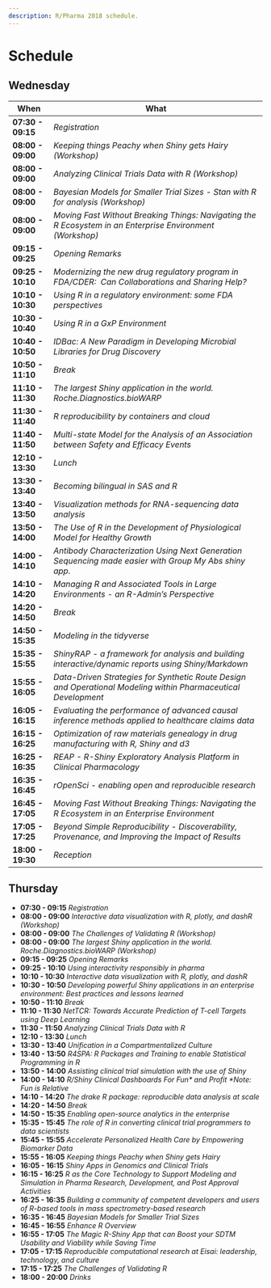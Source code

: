```yaml
---
description: R/Pharma 2018 schedule.
---
```


# Schedule

## Wednesday

| When | What | 
|----|----| 
| **07:30 - 09:15** | _Registration_ |
| **08:00 - 09:00** | _Keeping things Peachy when Shiny gets Hairy (Workshop)_ |
| **08:00 - 09:00** | _Analyzing Clinical Trials Data with R (Workshop)_ |
| **08:00 - 09:00** | _Bayesian Models for Smaller Trial Sizes - Stan with R for analysis (Workshop)_ |
| **08:00 - 09:00** | _Moving Fast Without Breaking Things: Navigating the R Ecosystem in an Enterprise Environment (Workshop)_ |
| **09:15 - 09:25** | _Opening Remarks_ |
| **09:25 - 10:10** | _Modernizing the new drug regulatory program in FDA/CDER:  Can Collaborations and Sharing Help?_ |
| **10:10 - 10:30** | _Using R in a regulatory environment: some FDA perspectives_ |
| **10:30 - 10:40** | _Using R in a GxP Environment_ |
| **10:40 - 10:50** | _IDBac: A New Paradigm in Developing Microbial Libraries for Drug Discovery_ |
| **10:50 - 11:10** | _Break_ |
| **11:10 - 11:30** | _The largest Shiny application in the world. Roche.Diagnostics.bioWARP_ |
| **11:30 - 11:40** | _R reproducibility by containers and cloud_ |
| **11:40 - 11:50** | _Multi-state Model for the Analysis of an Association between Safety and Efficacy Events_ |
| **12:10 - 13:30** | _Lunch_ |
| **13:30 - 13:40** | _Becoming bilingual in SAS and R_ |
| **13:40 - 13:50** | _Visualization methods for RNA-sequencing data analysis_ |
| **13:50 - 14:00** | _The Use of R in the Development of Physiological Model for Healthy Growth_ |
| **14:00 - 14:10** | _Antibody Characterization Using Next Generation Sequencing made easier with Group My Abs shiny app._ |
| **14:10 - 14:20** | _Managing R and Associated Tools in Large Environments - an R-Admin’s Perspective_ |
| **14:20 - 14:50** | _Break_ |
| **14:50 - 15:35** | _Modeling in the tidyverse_ |
| **15:35 - 15:55** | _ShinyRAP - a framework for analysis and building interactive/dynamic reports using Shiny/Markdown_ |
| **15:55 - 16:05** | _Data-Driven Strategies for Synthetic Route Design and Operational Modeling within Pharmaceutical Development_ |
| **16:05 - 16:15** | _Evaluating the performance of advanced causal inference methods applied to healthcare claims data_ |
| **16:15 - 16:25** | _Optimization of raw materials genealogy in drug manufacturing with R, Shiny and d3_ |
| **16:25 - 16:35** | _REAP - R-Shiny Exploratory Analysis Platform in Clinical Pharmacology_ |
| **16:35 - 16:45** | _rOpenSci - enabling open and reproducible research_ |
| **16:45 - 17:05** | _Moving Fast Without Breaking Things: Navigating the R Ecosystem in an Enterprise Environment_ |
| **17:05 - 17:25** | _Beyond Simple Reproducibility - Discoverability, Provenance, and Improving the Impact of Results_ |
| **18:00 - 19:30** | _Reception_ |


## Thursday

* **07:30 - 09:15** _Registration_ 
* **08:00 - 09:00** _Interactive data visualization with R, plotly, and dashR (Workshop)_ 
* **08:00 - 09:00** _The Challenges of Validating R (Workshop)_ 
* **08:00 - 09:00** _The largest Shiny application in the world. Roche.Diagnostics.bioWARP (Workshop)_ 
* **09:15 - 09:25** _Opening Remarks_ 
* **09:25 - 10:10** _Using interactivity responsibly in pharma_ 
* **10:10 - 10:30** _Interactive data visualization with R, plotly, and dashR_ 
* **10:30 - 10:50** _Developing powerful Shiny applications in an enterprise environment: Best practices and lessons learned_ 
* **10:50 - 11:10** _Break_ 
* **11:10 - 11:30** _NetTCR: Towards Accurate Prediction of T-cell Targets using Deep Learning_ 
* **11:30 - 11:50** _Analyzing Clinical Trials Data with R_ 
* **12:10 - 13:30** _Lunch_ 
* **13:30 - 13:40** _Unification in a Compartmentalized Culture_ 
* **13:40 - 13:50** _R4SPA: R Packages and Training to enable Statistical Programming in R_ 
* **13:50 - 14:00** _Assisting clinical trial simulation with the use of Shiny_ 
* **14:00 - 14:10** _R/Shiny Clinical Dashboards For Fun* and Profit *Note: Fun is Relative_ 
* **14:10 - 14:20** _The drake R package: reproducible data analysis at scale_ 
* **14:20 - 14:50** _Break_ 
* **14:50 - 15:35** _Enabling open-source analytics in the enterprise_ 
* **15:35 - 15:45** _The role of R in converting clinical trial programmers to data scientists_ 
* **15:45 - 15:55** _Accelerate Personalized Health Care by Empowering Biomarker Data_ 
* **15:55 - 16:05** _Keeping things Peachy when Shiny gets Hairy_ 
* **16:05 - 16:15** _Shiny Apps in Genomics and Clinical Trials_ 
* **16:15 - 16:25** _R as the Core Technology to Support Modeling and Simulation in Pharma Research, Development, and Post Approval Activities_ 
* **16:25 - 16:35** _Building a community of competent developers and users of R-based tools in mass spectrometry-based research_ 
* **16:35 - 16:45** _Bayesian Models for Smaller Trial Sizes_ 
* **16:45 - 16:55** _Enhance R Overview_ 
* **16:55 - 17:05** _The Magic R-Shiny App that can Boost your SDTM Usability and Viability while Saving Time_ 
* **17:05 - 17:15** _Reproducible computational research at Eisai: leadership, technology, and culture_ 
* **17:15 - 17:25** _The Challenges of Validating R_ 
* **18:00 - 20:00** _Drinks_ 

